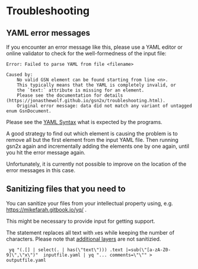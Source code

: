 
# Troubleshooting

## YAML error messages

If you encounter an error message like this, 
please use a YAML editor or online validator to check for the well-formedness 
of the input file:

```
Error: Failed to parse YAML from file <filename>

Caused by:
    No valid GSN element can be found starting from line <n>.
    This typically means that the YAML is completely invalid, or 
    the `text:` attribute is missing for an element.
    Please see the documentation for details (https://jonasthewolf.github.io/gsn2x/troubleshooting.html).
    Original error message: data did not match any variant of untagged enum GsnDocument.
```

Please see the [YAML Syntax](./yaml_syntax.md) what is expected by the programs.

A good strategy to find out which element is causing the problem is to remove all but the first element from the input YAML file. Then running gsn2x again and incrementally adding the elements one by one again, until you hit the
error message again.

Unfortunately, it is currently not possible to improve on the location of the error messages in this case.

## Sanitizing files that you need to 

You can sanitize your files from your intellectual property using, e.g. https://mikefarah.gitbook.io/yq/ .

This might be necessary to provide input for getting support.

The statement replaces all text with `x`es while keeping the number of characters.
Please note that [additional layers](./adv_layers.md) are not sanitizied.

```
 yq "(.[] | select(. | has(\"text\"))) .text |=sub(\"[a-zA-Z0-9]\",\"x\")"  inputfile.yaml | yq "... comments=\"\"" > outputfile.yaml
```
